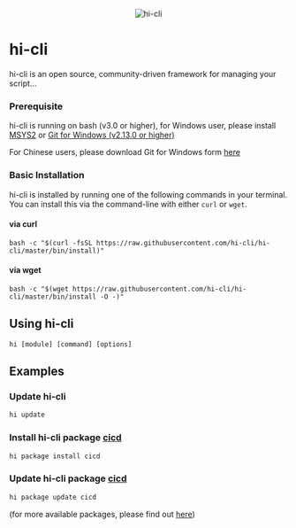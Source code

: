 <p align="center">
  <img src="https://github.com/hi-cli/hi-cli/blob/master/hi-cli.png?raw=true" alt="hi-cli">
</p>

# hi-cli
hi-cli is an open source, community-driven framework for managing your script...

### Prerequisite
hi-cli is running on bash (v3.0 or higher), for Windows user, please install [MSYS2](http://www.msys2.org/) or [Git for Windows (v2.13.0 or higher)](https://git-scm.com/download/win)

For Chinese users, please download Git for Windows form [here](https://npm.taobao.org/mirrors/git-for-windows/2.13.0.windows.1/Git-2.13.0-64-bit.exe)

### Basic Installation

hi-cli is installed by running one of the following commands in your terminal. You can install this via the command-line with either `curl` or `wget`.

#### via curl

```shell
bash -c "$(curl -fsSL https://raw.githubusercontent.com/hi-cli/hi-cli/master/bin/install)"
```

#### via wget

```shell
bash -c "$(wget https://raw.githubusercontent.com/hi-cli/hi-cli/master/bin/install -O -)"
```

## Using hi-cli

```
hi [module] [command] [options]
```

## Examples

### Update hi-cli
```bash
hi update
```

### Install hi-cli package [cicd](https://github.com/hi-cli/hi-cicd)
```bash
hi package install cicd
```

### Update hi-cli package [cicd](https://github.com/hi-cli/hi-cicd)
```bash
hi package update cicd
```
(for more available packages, please find out [here](https://github.com/hi-cli?tab=repositories))
